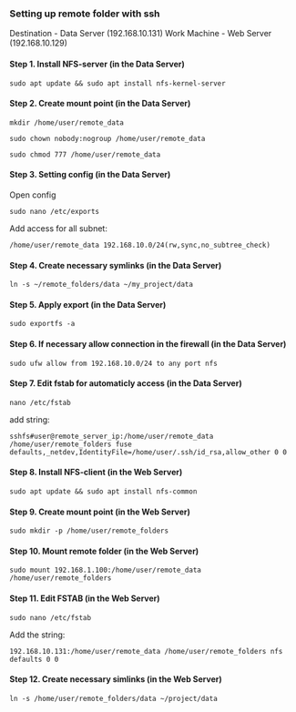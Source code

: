 ### Setting up remote folder with ssh

Destination - Data Server (192.168.10.131)
Work Machine - Web Server (192.168.10.129)


#### Step 1. Install NFS-server (in the Data Server)

```
sudo apt update && sudo apt install nfs-kernel-server
```

#### Step 2. Create mount point (in the Data Server)

```
mkdir /home/user/remote_data
```
```
sudo chown nobody:nogroup /home/user/remote_data
```
```
sudo chmod 777 /home/user/remote_data
```

#### Step 3. Setting config (in the Data Server)

Open config

```
sudo nano /etc/exports
```

Add access for all subnet:

```
/home/user/remote_data 192.168.10.0/24(rw,sync,no_subtree_check)
```

#### Step 4. Create necessary symlinks (in the Data Server)

```
ln -s ~/remote_folders/data ~/my_project/data
```

#### Step 5. Apply export (in the Data Server)

```
sudo exportfs -a
```

#### Step 6. If necessary allow connection in the firewall (in the Data Server)

```
sudo ufw allow from 192.168.10.0/24 to any port nfs

```

#### Step 7. Edit fstab for automaticly access (in the Data Server)

```
nano /etc/fstab
```

add string:

```
sshfs#user@remote_server_ip:/home/user/remote_data /home/user/remote_folders fuse defaults,_netdev,IdentityFile=/home/user/.ssh/id_rsa,allow_other 0 0
```

#### Step 8. Install NFS-client (in the Web Server)

```
sudo apt update && sudo apt install nfs-common
```

#### Step 9. Create mount point (in the Web Server)

```
sudo mkdir -p /home/user/remote_folders
```

#### Step 10. Mount remote folder (in the Web Server)

```
sudo mount 192.168.1.100:/home/user/remote_data /home/user/remote_folders
```

#### Step 11. Edit FSTAB (in the Web Server)

```
sudo nano /etc/fstab
```
Add the string:

```
192.168.10.131:/home/user/remote_data /home/user/remote_folders nfs defaults 0 0
```

#### Step 12. Create necessary simlinks (in the Web Server)

```
ln -s /home/user/remote_folders/data ~/project/data
```
